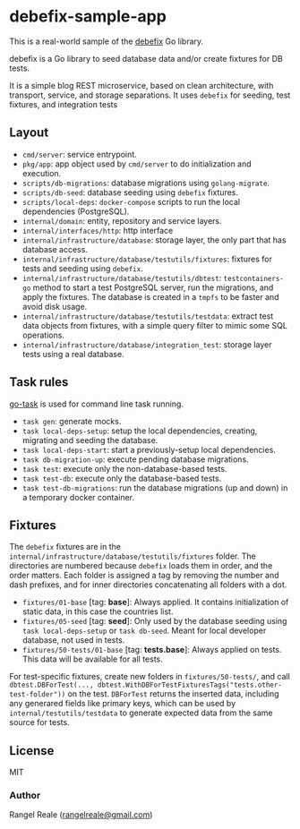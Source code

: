 # debefix-sample-app

This is a real-world sample of the [debefix](https://github.com/rrgmc/debefix) Go library.

debefix is a Go library to seed database data and/or create fixtures for DB tests.

It is a simple blog REST microservice, based on clean architecture, with transport, service, and 
storage separations. It uses `debefix` for seeding, test fixtures, and integration tests

## Layout

- `cmd/server`: service entrypoint.
- `pkg/app`: app object used by `cmd/server` to do initialization and execution.
- `scripts/db-migrations`: database migrations using `golang-migrate`.
- `scripts/db-seed`: database seeding using `debefix` fixtures.
- `scripts/local-deps`: `docker-compose` scripts to run the local dependencies (PostgreSQL).
- `internal/domain`: entity, repository and service layers.
- `internal/interfaces/http`: http interface
- `internal/infrastructure/database`: storage layer, the only part that has database access.
- `internal/infrastructure/database/testutils/fixtures`: fixtures for tests and seeding using `debefix`.
- `internal/infrastructure/database/testutils/dbtest`: `testcontainers-go` method to start a test PostgreSQL server, 
  run the migrations, and apply the fixtures. The database is created in a `tmpfs` to be faster and avoid disk usage.
- `internal/infrastructure/database/testutils/testdata`: extract test data objects from fixtures, with a simple query 
  filter to mimic some SQL operations.
- `internal/infrastructure/database/integration_test`: storage layer tests using a real database.

## Task rules

[go-task](https://github.com/go-task/task) is used for command line task running.

- `task gen`: generate mocks.
- `task local-deps-setup`: setup the local dependencies, creating, migrating and seeding the database.
- `task local-deps-start`: start a previously-setup local dependencies.
- `task db-migration-up`: execute pending database migrations.
- `task test`: execute only the non-database-based tests.
- `task test-db`: execute only the database-based tests.
- `task test-db-migrations`: run the database migrations (up and down) in a temporary docker container.

## Fixtures

The `debefix` fixtures are in the `internal/infrastructure/database/testutils/fixtures` folder. The directories are numbered because
`debefix` loads them in order, and the order matters. Each folder is assigned a tag by removing the number and
dash prefixes, and for inner directories concatenating all folders with a dot.

- `fixtures/01-base` [tag: **base**]: Always applied. It contains initialization of static data, in this case the countries list.
- `fixtures/05-seed` [tag: **seed**]: Only used by the database seeding using `task local-deps-setup` or `task db-seed`. 
  Meant for local developer database, not used in tests.
- `fixtures/50-tests/01-base` [tag: **tests.base**]: Always applied on tests. This data will be available for all tests.

For test-specific fixtures, create new folders in `fixtures/50-tests/`, and call 
`dbtest.DBForTest(..., dbtest.WithDBForTestFixturesTags("tests.other-test-folder"))` on the test. `DBForTest` returns
the inserted data, including any generared fields like primary keys, which can be used by `internal/testutils/testdata`
to generate expected data from the same source for tests.

## License

MIT

### Author

Rangel Reale (rangelreale@gmail.com)
